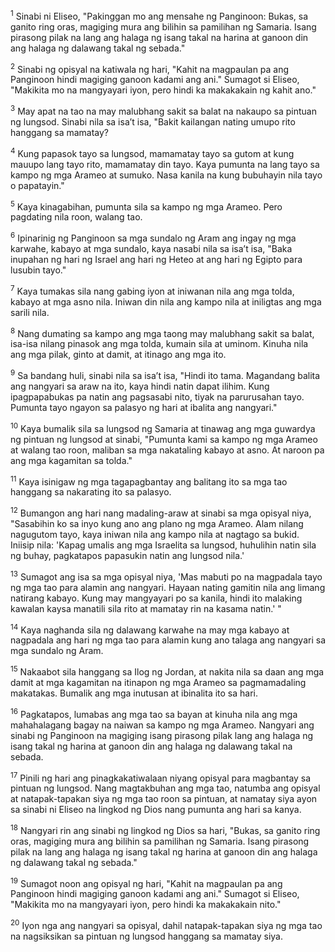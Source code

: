 <sup>1</sup>
Sinabi ni Eliseo, "Pakinggan mo ang mensahe ng Panginoon: Bukas, sa ganito ring oras, magiging mura ang bilihin sa pamilihan ng Samaria. Isang pirasong pilak na lang ang halaga ng isang takal na harina at ganoon din ang halaga ng dalawang takal ng sebada." 

<sup>2</sup>
Sinabi ng opisyal na katiwala ng hari, "Kahit na magpaulan pa ang Panginoon hindi magiging ganoon kadami ang ani." Sumagot si Eliseo, "Makikita mo na mangyayari iyon, pero hindi ka makakakain ng kahit ano." 

<sup>3</sup>
May apat na tao na may malubhang sakit sa balat na nakaupo sa pintuan ng lungsod. Sinabi nila sa isaʼt isa, "Bakit kailangan nating umupo rito hanggang sa mamatay? 

<sup>4</sup>
Kung papasok tayo sa lungsod, mamamatay tayo sa gutom at kung mauupo lang tayo rito, mamamatay din tayo. Kaya pumunta na lang tayo sa kampo ng mga Arameo at sumuko. Nasa kanila na kung bubuhayin nila tayo o papatayin." 

<sup>5</sup>
Kaya kinagabihan, pumunta sila sa kampo ng mga Arameo. Pero pagdating nila roon, walang tao. 

<sup>6</sup>
Ipinarinig ng Panginoon sa mga sundalo ng Aram ang ingay ng mga karwahe, kabayo at mga sundalo, kaya nasabi nila sa isaʼt isa, "Baka inupahan ng hari ng Israel ang hari ng Heteo at ang hari ng Egipto para lusubin tayo." 

<sup>7</sup>
Kaya tumakas sila nang gabing iyon at iniwanan nila ang mga tolda, kabayo at mga asno nila. Iniwan din nila ang kampo nila at iniligtas ang mga sarili nila. 

<sup>8</sup>
Nang dumating sa kampo ang mga taong may malubhang sakit sa balat, isa-isa nilang pinasok ang mga tolda, kumain sila at uminom. Kinuha nila ang mga pilak, ginto at damit, at itinago ang mga ito. 

<sup>9</sup>
Sa bandang huli, sinabi nila sa isaʼt isa, "Hindi ito tama. Magandang balita ang nangyari sa araw na ito, kaya hindi natin dapat ilihim. Kung ipagpapabukas pa natin ang pagsasabi nito, tiyak na parurusahan tayo. Pumunta tayo ngayon sa palasyo ng hari at ibalita ang nangyari." 

<sup>10</sup>
Kaya bumalik sila sa lungsod ng Samaria at tinawag ang mga guwardya ng pintuan ng lungsod at sinabi, "Pumunta kami sa kampo ng mga Arameo at walang tao roon, maliban sa mga nakataling kabayo at asno. At naroon pa ang mga kagamitan sa tolda." 

<sup>11</sup>
Kaya isinigaw ng mga tagapagbantay ang balitang ito sa mga tao hanggang sa nakarating ito sa palasyo. 

<sup>12</sup>
Bumangon ang hari nang madaling-araw at sinabi sa mga opisyal niya, "Sasabihin ko sa inyo kung ano ang plano ng mga Arameo. Alam nilang nagugutom tayo, kaya iniwan nila ang kampo nila at nagtago sa bukid. Iniisip nila: 'Kapag umalis ang mga Israelita sa lungsod, huhulihin natin sila ng buhay, pagkatapos papasukin natin ang lungsod nila.' 

<sup>13</sup>
Sumagot ang isa sa mga opisyal niya, 'Mas mabuti po na magpadala tayo ng mga tao para alamin ang nangyari. Hayaan nating gamitin nila ang limang natirang kabayo. Kung may mangyayari po sa kanila, hindi ito malaking kawalan kaysa manatili sila rito at mamatay rin na kasama natin.' " 

<sup>14</sup>
Kaya naghanda sila ng dalawang karwahe na may mga kabayo at nagpadala ang hari ng mga tao para alamin kung ano talaga ang nangyari sa mga sundalo ng Aram. 

<sup>15</sup>
Nakaabot sila hanggang sa Ilog ng Jordan, at nakita nila sa daan ang mga damit at mga kagamitan na itinapon ng mga Arameo sa pagmamadaling makatakas. Bumalik ang mga inutusan at ibinalita ito sa hari. 

<sup>16</sup>
Pagkatapos, lumabas ang mga tao sa bayan at kinuha nila ang mga mahahalagang bagay na naiwan sa kampo ng mga Arameo. Nangyari ang sinabi ng Panginoon na magiging isang pirasong pilak lang ang halaga ng isang takal ng harina at ganoon din ang halaga ng dalawang takal na sebada. 

<sup>17</sup>
Pinili ng hari ang pinagkakatiwalaan niyang opisyal para magbantay sa pintuan ng lungsod. Nang magtakbuhan ang mga tao, natumba ang opisyal at natapak-tapakan siya ng mga tao roon sa pintuan, at namatay siya ayon sa sinabi ni Eliseo na lingkod ng Dios nang pumunta ang hari sa kanya. 

<sup>18</sup>
Nangyari rin ang sinabi ng lingkod ng Dios sa hari, "Bukas, sa ganito ring oras, magiging mura ang bilihin sa pamilihan ng Samaria. Isang pirasong pilak na lang ang halaga ng isang takal ng harina at ganoon din ang halaga ng dalawang takal ng sebada." 

<sup>19</sup>
Sumagot noon ang opisyal ng hari, "Kahit na magpaulan pa ang Panginoon hindi magiging ganoon kadami ang ani." Sumagot si Eliseo, "Makikita mo na mangyayari iyon, pero hindi ka makakakain nito." 

<sup>20</sup>
Iyon nga ang nangyari sa opisyal, dahil natapak-tapakan siya ng mga tao na nagsiksikan sa pintuan ng lungsod hanggang sa mamatay siya.